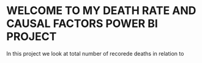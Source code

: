 # WELCOME TO MY DEATH RATE AND CAUSAL FACTORS POWER BI PROJECT
In this project we look at total number of recorede deaths in relation to 
